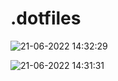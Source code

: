 # .dotfiles


![21-06-2022 14:32:29](https://user-images.githubusercontent.com/93471702/174754813-23055ba5-4368-4dbb-a703-874299612e04.png)

![21-06-2022 14:31:31](https://user-images.githubusercontent.com/93471702/174754831-8d478046-4b02-489d-845b-48d34b3461ed.png)
